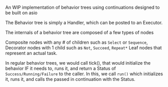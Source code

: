 An WIP implementation of behavior trees using continuations designed to be built on
asio

The Behavior tree is simply a Handler, which can be posted to an Executor.

The internals of a behavior tree are composed of a few types of nodes

Composite nodes with any # of children such as `Select` or `Sequence`, 
Decorator nodes with 1 child such as `Not`, `Succeed`, `Repeat*`
Leaf nodes that represent an actual task.

In regular behavior trees, we would call tick(), that would initialize the
behavior IF it needs to, runs it, and return a Status of
`Success/Running/Failure` to the caller.
In this, we call `run()` which initializes it, runs it, and calls the passed in
continuation with the Status.




